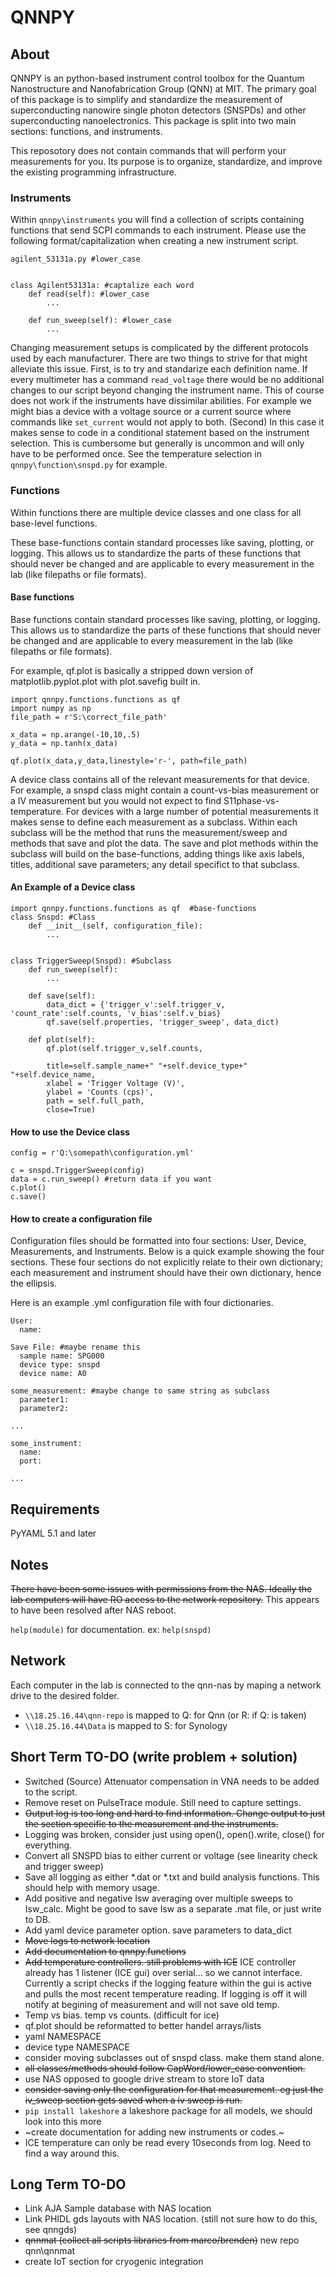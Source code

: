 # QNNPY

## About
QNNPY is an python-based instrument control toolbox for the Quantum Nanostructure and Nanofabrication Group (QNN) at MIT. The primary goal of this package is to simplify and standardize the measurement of superconducting nanowire single photon detectors (SNSPDs) and other superconducting nanoelectronics. This package is split into two main sections: functions, and instruments. 

This reposotory does not contain commands that will perform your measurements for you. Its purpose is to organize, standardize, and improve the existing programming infrastructure. 

### Instruments
Within `qnnpy\instruments` you will find a collection of scripts containing functions that send SCPI commands to each instrument. Please use the following format/capitalization when creating a new instrument script. 

```
agilent_53131a.py #lower_case 


class Agilent53131a: #captalize each word
	def read(self): #lower_case
		...
	
	def run_sweep(self): #lower_case
		...
```

Changing measurement setups is complicated by the different protocols used by each manufacturer. There are two things to strive for that might alleviate this issue. First, is to try and standarize each definition name. If every multimeter has a command `read_voltage` there would be no additional changes to our script beyond changing the instrument name. This of course does not work if the instruments have dissimilar abilities. For example we might bias a device with a voltage source or a current source where commands like `set_current` would not apply to both. (Second) In this case it makes sense to code in a conditional statement based on the instrument selection. This is cumbersome but generally is uncommon and will only have to be performed once. See the temperature selection in `qnnpy\function\snspd.py` for example.


### Functions
Within functions there are multiple device classes and one class for all base-level functions. 

These base-functions contain standard processes like saving, plotting, or logging. This allows us to standardize the parts of these functions that should never be changed and are applicable to every measurement in the lab (like filepaths or file formats). 

#### Base functions
Base functions contain standard processes like saving, plotting, or logging. This allows us to standardize the parts of these functions that should never be changed and are applicable to every measurement in the lab (like filepaths or file formats). 

For example, qf.plot is basically a stripped down version of matplotlib.pyplot.plot with plot.savefig built in. 
```
import qnnpy.functions.functions as qf
import numpy as np
file_path = r'S:\correct_file_path'

x_data = np.arange(-10,10,.5)
y_data = np.tanh(x_data)

qf.plot(x_data,y_data,linestyle='r-', path=file_path)
```

A device class contains all of the relevant measurements for that device. For example, a snspd class might contain a count-vs-bias measurement or a IV measurement but you would not expect to find S11phase-vs-temperature. For devices with a large number of potential measurements it makes sense to define each measurement as a subclass. Within each subclass will be the method that runs the measurement/sweep and methods that save and plot the data. The save and plot methods within the subclass will build on the base-functions, adding things like axis labels, titles, additional save parameters; any detail specifict to that subclass. 
	
#### An Example of a Device class
```
import qnnpy.functions.functions as qf  #base-functions
class Snspd: #Class
	def __init__(self, configuration_file):
		...
		
	
class TriggerSweep(Snspd): #Subclass
	def run_sweep(self):
		...
		
	def save(self):
		data_dict = {'trigger_v':self.trigger_v, 'count_rate':self.counts, 'v_bias':self.v_bias}
		qf.save(self.properties, 'trigger_sweep', data_dict)
		
	def plot(self):
		qf.plot(self.trigger_v,self.counts,
                
        title=self.sample_name+" "+self.device_type+" "+self.device_name,
        xlabel = 'Trigger Voltage (V)',
        ylabel = 'Counts (cps)',
        path = self.full_path,
        close=True)
```

#### How to use the Device class
```
config = r'Q:\somepath\configuration.yml'

c = snspd.TriggerSweep(config)
data = c.run_sweep() #return data if you want
c.plot()
c.save()
```

#### How to create a configuration file
Configuration files should be formatted into four sections: User, Device, Measurements, and Instruments. Below is a quick example showing the four sections. These four sections do not explicitly relate to their own dictionary; each measurement and instrument should have their own dictionary, hence the ellipsis. 

Here is an example .yml configuration file with four dictionaries. 
```
User: 
  name:
  
Save File: #maybe rename this
  sample name: SPG000
  device type: snspd 
  device name: A0
  
some_measurement: #maybe change to same string as subclass
  parameter1:
  parameter2:
  
... 

some_instrument:
  name:
  port:
  
...
```



## Requirements
PyYAML 5.1 and later

## Notes
~~There have been some issues with permissions from the NAS. Ideally the lab computers will have RO access to the network repository.~~ This appears to have been resolved after NAS reboot. 

`help(module)` for documentation. ex: `help(snspd)`


## Network
Each computer in the lab is connected to the qnn-nas by maping a network drive to the desired folder. 

- `\\18.25.16.44\qnn-repo` is mapped to Q: for Qnn (or R: if Q: is taken)
- `\\18.25.16.44\Data` is mapped to S: for Synology


## Short Term TO-DO (write problem + solution)
- Switched (Source) Attenuator compensation in VNA needs to be added to the script. 
- Remove reset on PulseTrace module. Still need to capture settings. 
- ~~Output log is too long and hard to find information. Change output to just the section specific to the measurement and the instruments.~~
- Logging was broken, consider just using open(), open().write, close() for everything. 
- Convert all SNSPD bias to either current or voltage (see linearity check and trigger sweep)
- Save all logging as either *.dat or *.txt and build analysis functions. This should help with memory usage. 
- Add positive and negative Isw averaging over multiple sweeps to Isw_calc. Might be good to save Isw as a separate .mat file, or just write to DB.
- Add yaml device parameter option. save parameters to data_dict
- ~~Move logs to network location~~
- ~~Add documentation to qnnpy.functions~~  
- ~~Add temperature controllers. still problems with ICE~~ ICE controller already has 1 listener (ICE gui) over serial... so we cannot interface. Currently a script checks if the logging feature within the gui is active and pulls the most recent temperature reading. If logging is off it will notify at begining of measurement and will not save old temp. 
- Temp vs bias. temp vs counts.  (difficult for ice)
- qf.plot should be reformatted to better handel arrays/lists  
- yaml NAMESPACE  
- device type NAMESPACE  
- consider moving subclasses out of snspd class. make them stand alone.  
- ~~all classes/methods should follow CapWord/lower_case convention.~~ 
- use NAS opposed to google drive stream to store IoT data  
- ~~consider saving only the configuration for that measurement. eg just the iv_sweep section gets saved when a iv sweep is run.~~ 
- `pip install lakeshore`  a lakeshore package for all models, we should look into this more  
- ~create documentation for adding new instruments or codes.~
- ICE temperature can only be read every 10seconds from log. Need to find a way around this. 


## Long Term TO-DO
- Link AJA Sample database with NAS location  
- Link PHIDL gds layouts with NAS location. (still not sure how to do this, see qnngds)
- ~~qnnmat (collect all scripts libraries from marco/brenden)~~ new repo qnn\qnnmat
- create IoT section for cryogenic integration  
